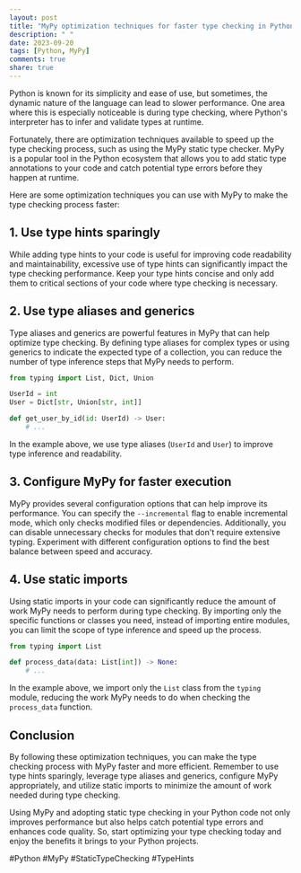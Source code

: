 ```yaml
---
layout: post
title: "MyPy optimization techniques for faster type checking in Python"
description: " "
date: 2023-09-20
tags: [Python, MyPy]
comments: true
share: true
---
```


Python is known for its simplicity and ease of use, but sometimes, the dynamic nature of the language can lead to slower performance. One area where this is especially noticeable is during type checking, where Python's interpreter has to infer and validate types at runtime. 

Fortunately, there are optimization techniques available to speed up the type checking process, such as using the MyPy static type checker. MyPy is a popular tool in the Python ecosystem that allows you to add static type annotations to your code and catch potential type errors before they happen at runtime.

Here are some optimization techniques you can use with MyPy to make the type checking process faster:

## 1. Use type hints sparingly

While adding type hints to your code is useful for improving code readability and maintainability, excessive use of type hints can significantly impact the type checking performance. Keep your type hints concise and only add them to critical sections of your code where type checking is necessary.

## 2. Use type aliases and generics

Type aliases and generics are powerful features in MyPy that can help optimize type checking. By defining type aliases for complex types or using generics to indicate the expected type of a collection, you can reduce the number of type inference steps that MyPy needs to perform.

```python
from typing import List, Dict, Union

UserId = int
User = Dict[str, Union[str, int]]

def get_user_by_id(id: UserId) -> User:
    # ...
```

In the example above, we use type aliases (`UserId` and `User`) to improve type inference and readability.

## 3. Configure MyPy for faster execution

MyPy provides several configuration options that can help improve its performance. You can specify the `--incremental` flag to enable incremental mode, which only checks modified files or dependencies. Additionally, you can disable unnecessary checks for modules that don't require extensive typing. Experiment with different configuration options to find the best balance between speed and accuracy.

## 4. Use static imports

Using static imports in your code can significantly reduce the amount of work MyPy needs to perform during type checking. By importing only the specific functions or classes you need, instead of importing entire modules, you can limit the scope of type inference and speed up the process.

```python
from typing import List

def process_data(data: List[int]) -> None:
    # ...
```

In the example above, we import only the `List` class from the `typing` module, reducing the work MyPy needs to do when checking the `process_data` function.

## Conclusion

By following these optimization techniques, you can make the type checking process with MyPy faster and more efficient. Remember to use type hints sparingly, leverage type aliases and generics, configure MyPy appropriately, and utilize static imports to minimize the amount of work needed during type checking.

Using MyPy and adopting static type checking in your Python code not only improves performance but also helps catch potential type errors and enhances code quality. So, start optimizing your type checking today and enjoy the benefits it brings to your Python projects.

#Python #MyPy #StaticTypeChecking #TypeHints